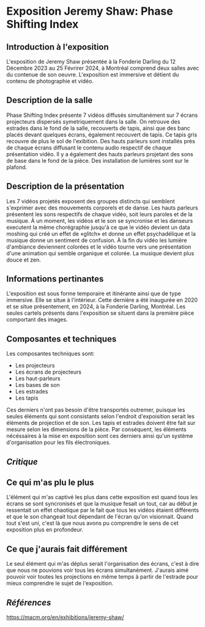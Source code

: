 # **Exposition Jeremy Shaw: Phase Shifting Index**

## Introduction à l'exposition

L'exposition de Jeremy Shaw présentée à la Fonderie Darling du 12 Décembre 2023 au 25 Févrirer 2024, à Montréal comprend deux salles avec du contenue de son oeuvre. L'exposition est immersive et détient du contenu de photographie et vidéo.

## Description de la salle

Phase Shifting Index présente 7 vidéos diffusés simultanément sur 7 écrans projecteurs dispersés symetriquement dans la salle. On retrouve des estrades dans le fond de la salle, recouverts de tapis, ainsi que des banc placés devant quelques écrans, également recouvert de tapis. Ce tapis gris recouvre de plus le sol de l'exibition. Des hauts parleurs sont installés près de chaque écrans diffusant le contenu audio respectif de chaque présentation vidéo. Il y a également des hauts parleurs projetant des sons de base dans le fond de la pièce. Des installation de lumières sont sur le plafond.

## Description de la présentation

Les 7 vidéos projetés exposent des groupes distincts qui semblent s'exprimer avec des mouvements corporels et de danse. Les hauts parleurs présentent les sons respectifs de chaque vidéo, soit leurs paroles et de la musique. À un moment, les vidéos et le son se syncronise et les danseurs executent la même chorégraphie jusqu'à ce que le vidéo devient un data moshing qui créé un effet de «glitch» et donne un effet psychadélique et la musique donne un sentiment de confusion. À la fin du vidéo les lumière d'ambiance deviennent colorées et le vidéo tourne vers une présentation d'une animation qui semble organique et colorée. La musique devient plus douce et zen.

## Informations pertinantes

L'exposition est sous forme temporaire et itinérante ainsi que de type immersive. Elle se situe à l'intérieur. Cette dernière a été inaugurée en 2020 et se situe présentement, en 2024, à la Fonderie Darling,  Montréal. Les seules cartels présents dans l'exposition se situent dans la première pièce comportant des images.

## Composantes et techniques

 Les composantes techniques sont:
 - Les projecteurs
 - Les écrans de projecteurs
 - Les haut-parleurs
 - Les bases de son
 - Les estrades
 - Les tapis

Ces derniers n'ont pas besoin d'être transportés outremer, puisque les seules éléments qui sont consistants selon l'endroit d'expoisition serait les éléments de projection et de son. Les tapis et estrades doivent être fait sur mesure selon les dimensions de la pièce. Par conséquent, les éléments nécéssaires à la mise en exposition sont ces derniers ainsi qu'un système d'organisation pour les fils électroniques.

## ***Critique***

## Ce qui m'as plu le plus

L'élément qui m'as captivé les plus dans cette exposition est quand tous les écrans se sont syncronisés et que la musique fesait un tout, car au début je ressentait un effet chaotique par le fait que tous les vidéos étaient différents et que le son changeait tout dépendant de l'écran qu'on visionnait. Quand tout s'est uni, c'est là que nous avons pu comprendre le sens de cet exposition plus en profondeur.

## Ce que j'aurais fait différement

Le seul élément qui m'as déplus serait l'organisation des écrans, c'est à dire que nous ne pouvions voir tous les écrans simultanément. J'aurais aimé pouvoir voir toutes les projections en même temps à partir de l'estrade pour mieux comprendre le sujet de l'exposition.

## ***Références***

https://macm.org/en/exhibitions/jeremy-shaw/
